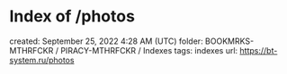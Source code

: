 # Index of /photos

created: September 25, 2022 4:28 AM (UTC)
folder: BOOKMRKS-MTHRFCKR / PIRACY-MTHRFCKR / Indexes
tags: indexes
url: https://bt-system.ru/photos